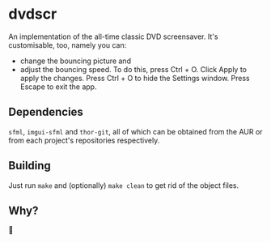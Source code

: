 # dvdscr
An implementation of the all-time classic DVD screensaver. It's customisable, 
too, namely you can:
- change the bouncing picture and
- adjust the bouncing speed.
To do this, press Ctrl + O. Click Apply to apply the changes. Press Ctrl + O to 
hide the Settings window. Press Escape to exit the app.
## Dependencies
`sfml`, `imgui-sfml` and `thor-git`, all of which can be obtained from the AUR 
or from each project's repositories respectively.
## Building
Just run `make` and (optionally) `make clean` to get rid of the object files.
## Why?
📀
